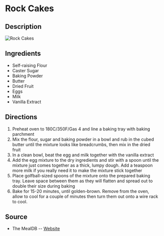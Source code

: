 # Rock Cakes

## Description
![Rock Cakes](https://www.themealdb.com/images/media/meals/tqrrsq1511723764.jpg "Rock Cakes")

## Ingredients
- Self-raising Flour
- Caster Sugar
- Baking Powder
- Butter
- Dried Fruit
- Eggs
- Milk
- Vanilla Extract

## Directions
1. Preheat oven to 180C/350F/Gas 4 and line a baking tray with baking parchment
2. Mix the flour, sugar and baking powder in a bowl and rub in the cubed butter until the mixture looks like breadcrumbs, then mix in the dried fruit
3. In a clean bowl, beat the egg and milk together with the vanilla extract
4. Add the egg mixture to the dry ingredients and stir with a spoon until the mixture just comes together as a thick, lumpy dough. Add a teaspoon more milk if you really need it to make the mixture stick together
5. Place golfball-sized spoons of the mixture onto the prepared baking tray. Leave space between them as they will flatten and spread out to double their size during baking
6. Bake for 15-20 minutes, until golden-brown. Remove from the oven, allow to cool for a couple of minutes then turn them out onto a wire rack to cool.

## Source

- The MealDB -- [Website](https://themealdb.com/)
